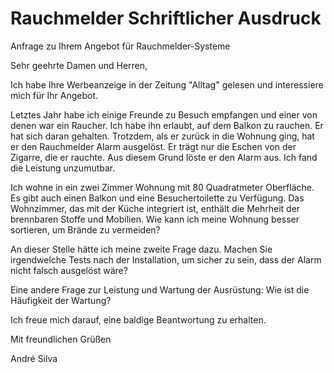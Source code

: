 # Rauchmelder Schriftlicher Ausdruck
Anfrage zu Ihrem Angebot für Rauchmelder-Systeme

Sehr geehrte Damen und Herren,

Ich habe Ihre Werbeanzeige in der Zeitung "Alltag" gelesen und interessiere mich für Ihr Angebot.

Letztes Jahr habe ich einige Freunde zu Besuch empfangen und einer von denen war ein Raucher. Ich habe ihn erlaubt, auf dem Balkon zu rauchen. Er hat sich daran gehalten. Trotzdem, als er zurück in die Wohnung ging, hat er den Rauchmelder Alarm ausgelöst. Er trägt nur die Eschen von der Zigarre, die er rauchte. Aus diesem Grund löste er den Alarm aus. Ich fand die Leistung unzumutbar.

Ich wohne in ein zwei Zimmer Wohnung mit 80 Quadratmeter Oberfläche. Es gibt auch einen Balkon und eine Besuchertoilette zu Verfügung. Das Wohnzimmer, das mit der Küche integriert ist, enthält die Mehrheit der brennbaren Stoffe und Mobilien. Wie kann ich meine Wohnung besser sortieren, um Brände zu vermeiden?

An dieser Stelle hätte ich meine zweite Frage dazu. Machen Sie irgendwelche Tests nach der Installation, um sicher zu sein, dass der Alarm nicht falsch ausgelöst wäre?

Eine andere Frage zur Leistung und Wartung der Ausrüstung: Wie ist die Häufigkeit der Wartung?

Ich freue mich darauf, eine baldige Beantwortung zu erhalten.

Mit freundlichen Grüßen

André Silva
